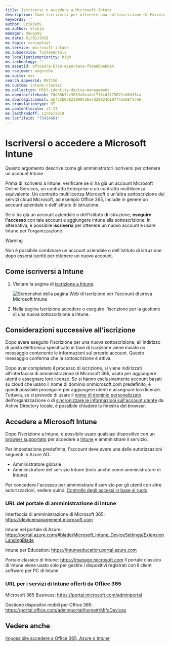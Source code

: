 ```yaml
---
title: Iscriversi o accedere a Microsoft Intune
description: Come iscriversi per ottenere una sottoscrizione di Microsoft Intune o eseguire l'accesso per iniziare a usare la sottoscrizione.
keywords: ''
author: ErikjeMS
ms.author: erikje
manager: dougeby
ms.date: 01/02/2018
ms.topic: conceptual
ms.service: microsoft-intune
ms.subservice: fundamentals
ms.localizationpriority: high
ms.technology: ''
ms.assetid: 0f3ce07a-b718-42a9-bace-f99a8b8abd94
ms.reviewer: angerobe
ms.suite: ems
search.appverid: MET150
ms.custom: intune-classic
ms.collection: M365-identity-device-management
ms.openlocfilehash: 78d38b72c9853a9eadaf71fcdff7567fc66d35ca
ms.sourcegitcommit: ebf72b038219904d6e7d20024b107f4aa68f57e6
ms.translationtype: HT
ms.contentlocale: it-IT
ms.lasthandoff: 12/05/2019
ms.locfileid: "73414661"
---
```

# <a name="sign-up-or-sign-in-to-microsoft-intune"></a>Iscriversi o accedere a Microsoft Intune

Questo argomento descrive come gli amministratori iscriversi per ottenere un account Intune.

Prima di iscriversi a Intune, verificare se si ha già un account Microsoft Online Services, un contratto Enterprise o un contratto multilicenza equivalente. Un contratto multilicenza Microsoft o un'altra sottoscrizione dei servizi cloud Microsoft, ad esempio Office 365, include in genere un account aziendale o dell'istituto di istruzione.

Se si ha già un account aziendale o dell'istituto di istruzione, **eseguire l'accesso** con tale account e aggiungere Intune alla sottoscrizione. In alternativa, è possibile **iscriversi** per ottenere un nuovo account e usare Intune per l'organizzazione.

>[!WARNING]
>Non è possibile combinare un account aziendale o dell'istituto di istruzione dopo essersi iscritti per ottenere un nuovo account.

## <a name="how-to-sign-up-for-intune"></a>Come iscriversi a Intune

1. Visitare la pagina di [iscrizione a Intune](https://admin.microsoft.com/Signup/Signup.aspx?OfferId=40BE278A-DFD1-470a-9EF7-9F2596EA7FF9&dl=INTUNE_A&ali=1#0%20).

   ![Screenshot della pagina Web di iscrizione per l'account di prova Microsoft Intune](./media/account-sign-up/account-sign-up-site.png)

2. Nella pagina Iscrizione accedere o eseguire l'iscrizione per la gestione di una nuova sottoscrizione a Intune.

## <a name="post-sign-up-considerations"></a>Considerazioni successive all'iscrizione

Dopo avere eseguito l'iscrizione per una nuova sottoscrizione, all'indirizzo di posta elettronica specificato in fase di iscrizione viene inviato un messaggio contenente le informazioni sul proprio account. Questo messaggio conferma che la sottoscrizione è attiva.

Dopo aver completato il processo di iscrizione, si viene indirizzati all'interfaccia di amministrazione di Microsoft 365, usata per aggiungere utenti e assegnare loro licenze. Se si hanno esclusivamente account basati su cloud che usano il nome di dominio onmicrosoft.com predefinito, è quindi possibile proseguire per aggiungere utenti e assegnare loro licenze. Tuttavia, se si prevede di usare il [nome di dominio personalizzato](custom-domain-name-configure.md) dell'organizzazione o di [sincronizzare le informazioni sull'account utente](users-add.md#sync-active-directory-and-add-users-to-intune) da Active Directory locale, è possibile chiudere la finestra del browser.

## <a name="sign-in-to-microsoft-intune"></a>Accedere a Microsoft Intune

Dopo l'iscrizione a Intune, è possibile usare qualsiasi dispositivo con un [browser supportato](supported-devices-browsers.md#intune-supported-web-browsers) per accedere a [Intune](https://go.microsoft.com/fwlink/?linkid=2090973) e amministrare il servizio.

Per impostazione predefinita, l'account deve avere una delle autorizzazioni seguenti in Azure AD:

- Amministratore globale
- Amministratore del servizio Intune (noto anche come amministratore di Intune)

Per concedere l'accesso per amministrare il servizio per gli utenti con altre autorizzazioni, vedere quindi [Controllo degli accessi in base al ruolo](role-based-access-control.md)

### <a name="intune-admin-portal-url"></a>URL del portale di amministrazione di Intune

Interfaccia di amministrazione di Microsoft 365: https://devicemanagement.microsoft.com

Intune nel portale di Azure: https://portal.azure.com/#blade/Microsoft_Intune_DeviceSettings/ExtensionLandingBlade

Intune per Education: https://intuneeducation.portal.azure.com

Portale classico di Intune: https://manage.microsoft.com Il portale classico di Intune viene usato solo per gestire i dispositivi registrati con il client software per PC di Intune

### <a name="urls-for-intune-services-provided-by-office-365"></a>URL per i servizi di Intune offerti da Office 365

Microsoft 365 Business: https://portal.microsoft.com/adminportal

Gestione dispositivi mobili per Office 365: https://portal.office.com/adminportal/home#/MifoDevices

## <a name="see-also"></a>Vedere anche

[Impossibile accedere a Office 365, Azure o Intune](https://support.microsoft.com/help/2412085)
